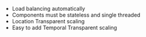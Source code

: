 * Load balancing automatically
* Components must be stateless and single threaded
* Location Transparent scaling
* Easy to add Temporal Transparent scaling
